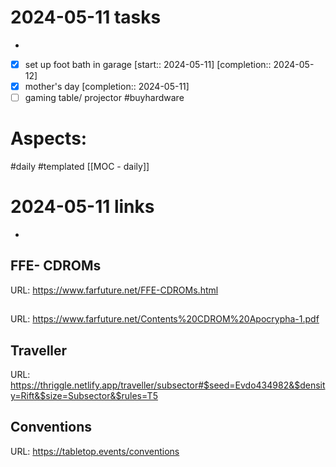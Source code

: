 
# 2024-05-11 tasks

- 

- [x] set up foot bath in garage  [start:: 2024-05-11]  [completion:: 2024-05-12]
 - [x] mother's day  [completion:: 2024-05-11]
- [ ] gaming table/ projector #buyhardware
# Aspects:
#daily #templated
[[MOC - daily]]

# 2024-05-11 links
- 


## FFE- CDROMs
URL: https://www.farfuture.net/FFE-CDROMs.html
## 
URL: https://www.farfuture.net/Contents%20CDROM%20Apocrypha-1.pdf
## Traveller
URL: https://thriggle.netlify.app/traveller/subsector#$seed=Evdo434982&$density=Rift&$size=Subsector&$rules=T5
## Conventions
URL: https://tabletop.events/conventions
